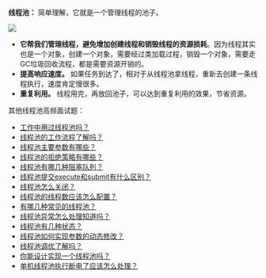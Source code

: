 **线程池：** 简单理解，它就是一个管理线程的池子。

![](https://cdn.jsdelivr.net/gh/itwanger/toBeBetterJavaer/images/thread/sanfene/thread-pool-1.png)


*   **它帮我们管理线程，避免增加创建线程和销毁线程的资源损耗**。因为线程其实也是一个对象，创建一个对象，需要经过类加载过程，销毁一个对象，需要走GC垃圾回收流程，都是需要资源开销的。
*   **提高响应速度。** 如果任务到达了，相对于从线程池拿线程，重新去创建一条线程执行，速度肯定慢很多。
*   **重复利用。** 线程用完，再放回池子，可以达到重复利用的效果，节省资源。

其他线程池高频面试题：

- [工作中用过线程池吗？](docs/thread/sanfene/thread-pool-yingyong.md)
- [线程池的工作流程了解吗？](docs/thread/sanfene/thread-pool-gongzuoliu.md)
- [线程池主要参数有哪些？](docs/thread/sanfene/thread-pool-args.md)
- [线程池的拒绝策略有哪些？](docs/thread/sanfene/thread-pool-jujue-celue.md)
- [线程池有哪几种阻塞队列？](docs/thread/sanfene/thread-pool-queue.md)
- [线程池提交execute和submit有什么区别？](docs/thread/sanfene/thread-pool-execute-submit.md)
- [线程池怎么关闭？](docs/thread/sanfene/thread-pool-close.md)
- [线程池的线程数应该怎么配置？](docs/thread/sanfene/thread-pool-size.md)
- [有哪几种常见的线程池？](docs/thread/sanfene/thread-pool-changjian.md)
- [线程池异常怎么处理知道吗？](docs/thread/sanfene/thread-pool-exception.md)
- [线程池有几种状态？](docs/thread/sanfene/thread-pool-state.md)
- [线程池如何实现参数的动态修改？](docs/thread/sanfene/thread-pool-args-modify.md)
- [线程池调优了解吗？](docs/thread/sanfene/thread-pool-tiaoyou.md)
- [你能设计实现一个线程池吗？](docs/thread/sanfene/thread-pool-sheji.md)
- [单机线程池执行断电了应该怎么处理？](docs/thread/sanfene/thread-pool-shutdown.md)